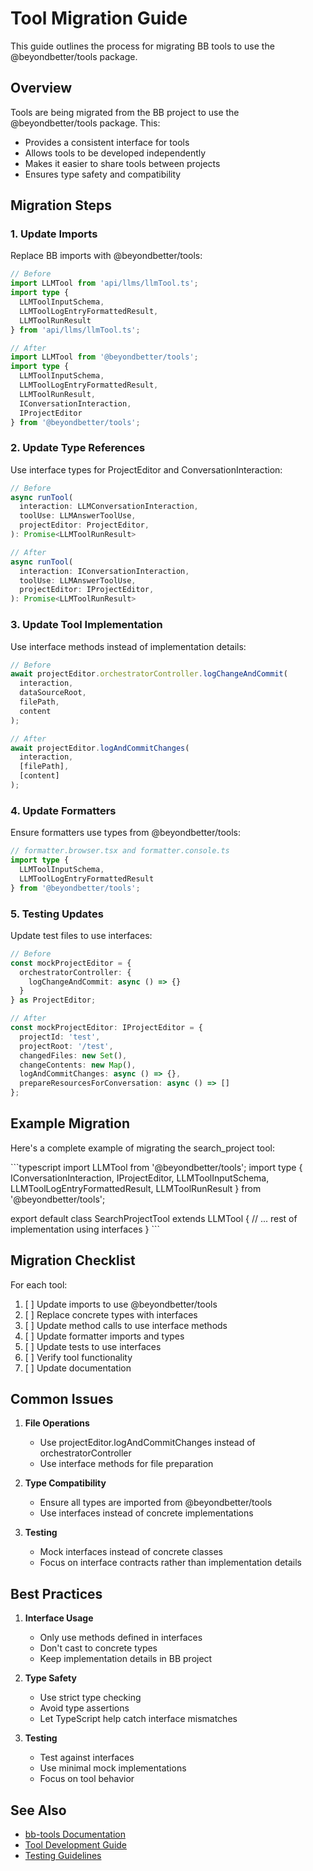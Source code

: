 # Tool Migration Guide

This guide outlines the process for migrating BB tools to use the @beyondbetter/tools package.

## Overview

Tools are being migrated from the BB project to use the @beyondbetter/tools package. This:
- Provides a consistent interface for tools
- Allows tools to be developed independently
- Makes it easier to share tools between projects
- Ensures type safety and compatibility

## Migration Steps

### 1. Update Imports

Replace BB imports with @beyondbetter/tools:

```typescript
// Before
import LLMTool from 'api/llms/llmTool.ts';
import type { 
  LLMToolInputSchema, 
  LLMToolLogEntryFormattedResult, 
  LLMToolRunResult 
} from 'api/llms/llmTool.ts';

// After
import LLMTool from '@beyondbetter/tools';
import type { 
  LLMToolInputSchema, 
  LLMToolLogEntryFormattedResult, 
  LLMToolRunResult,
  IConversationInteraction,
  IProjectEditor
} from '@beyondbetter/tools';
```

### 2. Update Type References

Use interface types for ProjectEditor and ConversationInteraction:

```typescript
// Before
async runTool(
  interaction: LLMConversationInteraction,
  toolUse: LLMAnswerToolUse,
  projectEditor: ProjectEditor,
): Promise<LLMToolRunResult>

// After
async runTool(
  interaction: IConversationInteraction,
  toolUse: LLMAnswerToolUse,
  projectEditor: IProjectEditor,
): Promise<LLMToolRunResult>
```

### 3. Update Tool Implementation

Use interface methods instead of implementation details:

```typescript
// Before
await projectEditor.orchestratorController.logChangeAndCommit(
  interaction,
  dataSourceRoot,
  filePath,
  content
);

// After
await projectEditor.logAndCommitChanges(
  interaction,
  [filePath],
  [content]
);
```

### 4. Update Formatters

Ensure formatters use types from @beyondbetter/tools:

```typescript
// formatter.browser.tsx and formatter.console.ts
import type { 
  LLMToolInputSchema,
  LLMToolLogEntryFormattedResult 
} from '@beyondbetter/tools';
```

### 5. Testing Updates

Update test files to use interfaces:

```typescript
// Before
const mockProjectEditor = {
  orchestratorController: {
    logChangeAndCommit: async () => {}
  }
} as ProjectEditor;

// After
const mockProjectEditor: IProjectEditor = {
  projectId: 'test',
  projectRoot: '/test',
  changedFiles: new Set(),
  changeContents: new Map(),
  logAndCommitChanges: async () => {},
  prepareResourcesForConversation: async () => []
};
```

## Example Migration

Here's a complete example of migrating the search_project tool:

\`\`\`typescript
import LLMTool from '@beyondbetter/tools';
import type {
  IConversationInteraction,
  IProjectEditor,
  LLMToolInputSchema,
  LLMToolLogEntryFormattedResult,
  LLMToolRunResult
} from '@beyondbetter/tools';

export default class SearchProjectTool extends LLMTool {
  // ... rest of implementation using interfaces
}
\`\`\`

## Migration Checklist

For each tool:

1. [ ] Update imports to use @beyondbetter/tools
2. [ ] Replace concrete types with interfaces
3. [ ] Update method calls to use interface methods
4. [ ] Update formatter imports and types
5. [ ] Update tests to use interfaces
6. [ ] Verify tool functionality
7. [ ] Update documentation

## Common Issues

1. **File Operations**
   - Use projectEditor.logAndCommitChanges instead of orchestratorController
   - Use interface methods for file preparation

2. **Type Compatibility**
   - Ensure all types are imported from @beyondbetter/tools
   - Use interfaces instead of concrete implementations

3. **Testing**
   - Mock interfaces instead of concrete classes
   - Focus on interface contracts rather than implementation details

## Best Practices

1. **Interface Usage**
   - Only use methods defined in interfaces
   - Don't cast to concrete types
   - Keep implementation details in BB project

2. **Type Safety**
   - Use strict type checking
   - Avoid type assertions
   - Let TypeScript help catch interface mismatches

3. **Testing**
   - Test against interfaces
   - Use minimal mock implementations
   - Focus on tool behavior

## See Also

- [bb-tools Documentation](../../../bb-tools/README.md)
- [Tool Development Guide](./llm/new_tool.md)
- [Testing Guidelines](./llm/testing.md)
